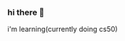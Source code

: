 ### hi there 👋
i'm learning(currently doing cs50)
<!--
**tomgrigory/tomgrigory** is a ✨ _special_ ✨ repository because its `README.md` (this file) appears on your GitHub profile.

Here are some ideas to get you started:


-->
